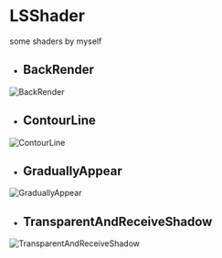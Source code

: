 # LSShader
some shaders by myself
- ## BackRender
![BackRender](https://raw.githubusercontent.com/liarchgh/LSShader/master/Picture/BackRender.png)
- ## ContourLine
![ContourLine](https://raw.githubusercontent.com/liarchgh/LSShader/master/Picture/ContourLine.png)
- ## GraduallyAppear
![GraduallyAppear]()
- ## TransparentAndReceiveShadow
![TransparentAndReceiveShadow](https://raw.githubusercontent.com/liarchgh/LSShader/master/Picture/TransparentAndShadow.png)